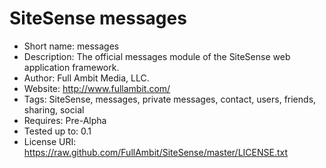 SiteSense messages
=================
 - Short name: messages
 - Description: The official messages module of the SiteSense web application framework.
 - Author: Full Ambit Media, LLC.
 - Website: http://www.fullambit.com/
 - Tags: SiteSense, messages, private messages, contact, users, friends, sharing, social
 - Requires: Pre-Alpha
 - Tested up to: 0.1
 - License URI: https://raw.github.com/FullAmbit/SiteSense/master/LICENSE.txt
